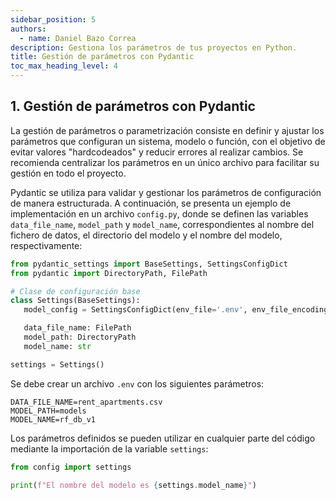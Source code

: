 ```yaml
---
sidebar_position: 5
authors:
  - name: Daniel Bazo Correa
description: Gestiona los parámetros de tus proyectos en Python.
title: Gestión de parámetros con Pydantic
toc_max_heading_level: 4
---
```


## 1. Gestión de parámetros con Pydantic

La gestión de parámetros o parametrización consiste en definir y ajustar los
parámetros que configuran un sistema, modelo o función, con el objetivo de
evitar valores "hardcodeados" y reducir errores al realizar cambios. Se
recomienda centralizar los parámetros en un único archivo para facilitar su
gestión en todo el proyecto.

Pydantic se utiliza para validar y gestionar los parámetros de configuración de
manera estructurada. A continuación, se presenta un ejemplo de implementación en
un archivo `config.py`, donde se definen las variables `data_file_name`,
`model_path` y `model_name`, correspondientes al nombre del fichero de datos, el
directorio del modelo y el nombre del modelo, respectivamente:

```python
from pydantic_settings import BaseSettings, SettingsConfigDict
from pydantic import DirectoryPath, FilePath

# Clase de configuración base
class Settings(BaseSettings):
   model_config = SettingsConfigDict(env_file='.env', env_file_encoding='utf-8')

   data_file_name: FilePath
   model_path: DirectoryPath
   model_name: str

settings = Settings()
```

Se debe crear un archivo `.env` con los siguientes parámetros:

```plaintext
DATA_FILE_NAME=rent_apartments.csv
MODEL_PATH=models
MODEL_NAME=rf_db_v1
```

Los parámetros definidos se pueden utilizar en cualquier parte del código
mediante la importación de la variable `settings`:

```python
from config import settings

print(f"El nombre del modelo es {settings.model_name}")
```
